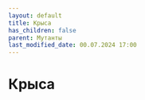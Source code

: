 ```yaml
---
layout: default
title: Крыса
has_children: false
parent: Мутанты
last_modified_date: 00.07.2024 17:00
---
```


# Крыса